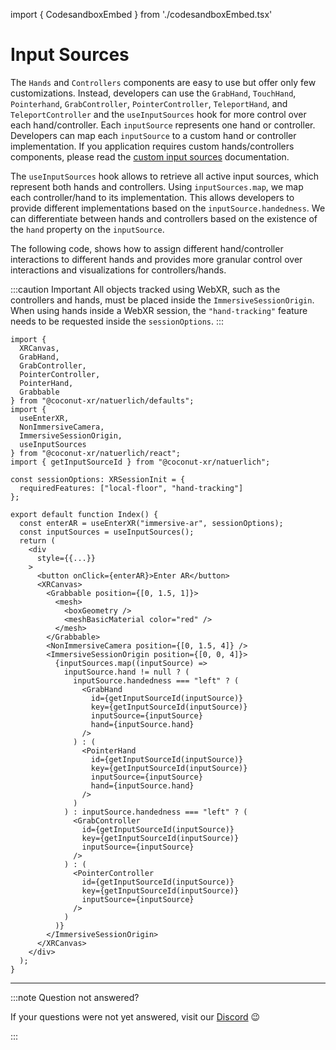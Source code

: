 import { CodesandboxEmbed } from './codesandboxEmbed.tsx'

# Input Sources

The `Hands` and `Controllers` components are easy to use but offer only few customizations. Instead, developers can use the `GrabHand`, `TouchHand`, `Pointerhand`, `GrabController`, `PointerController`, `TeleportHand`, and `TeleportController` and the `useInputSources` hook for more control over each hand/controller. Each `inputSource` represents one hand or controller. Developers can map each `inputSource` to a custom hand or controller implementation. If you application requires custom hands/controllers components, please read the [custom input sources](./custom-input-sources.md) documentation.

The `useInputSources` hook allows to retrieve all active input sources, which represent both hands and controllers. Using `inputSources.map`, we map each controller/hand to its implementation. This allows developers to provide different implementations based on the `inputSource.handedness`. We can differentiate between hands and controllers based on the existence of the `hand` property on the `inputSource`.

The following code, shows how to assign different hand/controller interactions to different hands and provides more granular control over interactions and visualizations for controllers/hands.

:::caution Important
All objects tracked using WebXR, such as the controllers and hands, must be placed inside the `ImmersiveSessionOrigin`.
When using hands inside a WebXR session, the `"hand-tracking"` feature needs to be requested inside the `sessionOptions`.
:::

<CodesandboxEmbed path="natuerlich-input-sources-gwgzhg"/>


```tsx
import {
  XRCanvas,
  GrabHand,
  GrabController,
  PointerController,
  PointerHand,
  Grabbable
} from "@coconut-xr/natuerlich/defaults";
import {
  useEnterXR,
  NonImmersiveCamera,
  ImmersiveSessionOrigin,
  useInputSources
} from "@coconut-xr/natuerlich/react";
import { getInputSourceId } from "@coconut-xr/natuerlich";

const sessionOptions: XRSessionInit = {
  requiredFeatures: ["local-floor", "hand-tracking"]
};

export default function Index() {
  const enterAR = useEnterXR("immersive-ar", sessionOptions);
  const inputSources = useInputSources();
  return (
    <div
      style={{...}}
    >
      <button onClick={enterAR}>Enter AR</button>
      <XRCanvas>
        <Grabbable position={[0, 1.5, 1]}>
          <mesh>
            <boxGeometry />
            <meshBasicMaterial color="red" />
          </mesh>
        </Grabbable>
        <NonImmersiveCamera position={[0, 1.5, 4]} />
        <ImmersiveSessionOrigin position={[0, 0, 4]}>
          {inputSources.map((inputSource) =>
            inputSource.hand != null ? (
              inputSource.handedness === "left" ? (
                <GrabHand
                  id={getInputSourceId(inputSource)}
                  key={getInputSourceId(inputSource)}
                  inputSource={inputSource}
                  hand={inputSource.hand}
                />
              ) : (
                <PointerHand
                  id={getInputSourceId(inputSource)}
                  key={getInputSourceId(inputSource)}
                  inputSource={inputSource}
                  hand={inputSource.hand}
                />
              )
            ) : inputSource.handedness === "left" ? (
              <GrabController
                id={getInputSourceId(inputSource)}
                key={getInputSourceId(inputSource)}
                inputSource={inputSource}
              />
            ) : (
              <PointerController
                id={getInputSourceId(inputSource)}
                key={getInputSourceId(inputSource)}
                inputSource={inputSource}
              />
            )
          )}
        </ImmersiveSessionOrigin>
      </XRCanvas>
    </div>
  );
}

```

---

:::note Question not answered?

If your questions were not yet answered, visit our [Discord](https://discord.gg/NCYM8ujndE) 😉

:::
